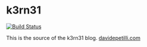 # k3rn31

[![Build Status](https://travis-ci.org/k3rn31/k3rn31.github.io.svg)](https://travis-ci.org/k3rn31/k3rn31.github.io)

This is the source of the k3rn31 blog.
[davidepetilli.com](http://davidepetilli.com)
